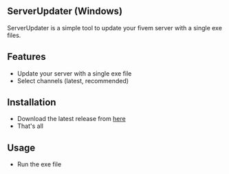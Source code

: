 ## ServerUpdater (Windows)

ServerUpdater is a simple tool to update your fivem server with a single exe files.

## Features
- Update your server with a single exe file
- Select channels (latest, recommended)

## Installation
- Download the latest release from [here](https://github.com/NikXpro/nth_core/releases](https://github.com/NikXpro/serverUpdater/releases)https://github.com/NikXpro/serverUpdater/releases)
- That's all

## Usage
- Run the exe file
